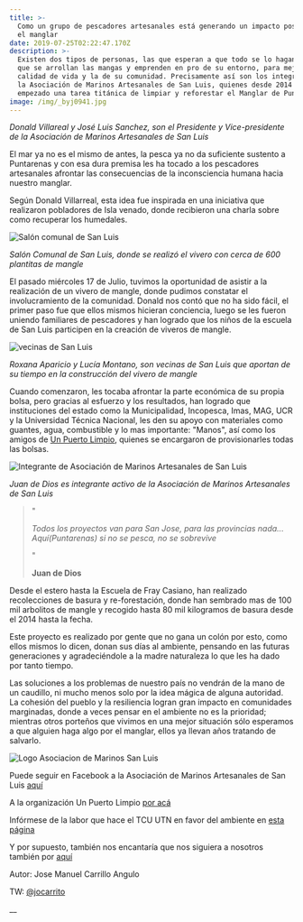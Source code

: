 ```yaml
---
title: >-
  Como un grupo de pescadores artesanales está generando un impacto positivo en
  el manglar
date: 2019-07-25T02:22:47.170Z
description: >-
  Existen dos tipos de personas, las que esperan a que todo se lo hagan y las
  que se arrollan las mangas y emprenden en pro de su entorno, para mejorar su
  calidad de vida y la de su comunidad. Precisamente así son los integrantes de
  la Asociación de Marinos Artesanales de San Luis, quienes desde 2014 han
  empezado una tarea titánica de limpiar y reforestar el Manglar de Puntarenas.
image: /img/_byj0941.jpg
---
```

_Donald Villareal y José Luis Sanchez, son el Presidente y Vice-presidente de la Asociación de Marinos Artesanales de San Luis_

El mar ya no es el mismo de antes, la pesca ya no da suficiente sustento a Puntarenas y con esa dura premisa les ha tocado a los pescadores artesanales afrontar las consecuencias de la inconsciencia humana hacia nuestro manglar.

Según Donald Villarreal, esta idea fue inspirada en una iniciativa que realizaron pobladores de Isla venado, donde recibieron una charla sobre como recuperar los humedales.

![Salón comunal de San Luis](/img/salon-san-luis.jpg "Vivero en Salón Comunal de San Luis")

_Salón Comunal de San Luis, donde se realizó el vivero con cerca de 600 plantitas de mangle_

El pasado miércoles 17 de Julio, tuvimos la oportunidad de asistir a la realización de un vivero de mangle, donde pudimos constatar el involucramiento de la comunidad. Donald nos contó que no ha sido fácil, el primer paso fue que ellos mismos hicieran conciencia, luego se les fueron uniendo familiares de pescadores y han logrado que los niños de la escuela de San Luis participen en la creación de viveros de mangle. 

![vecinas de San Luis](/img/vecinas.jpg "Vecinas de San Luis ayudando en el vivero de mangle")

_Roxana Aparicio y Lucía Montano, son vecinas de San Luis que aportan de su tiempo en la construcción del vivero de mangle_

Cuando comenzaron, les tocaba afrontar la parte económica de su propia bolsa, pero gracias al esfuerzo y los resultados, han logrado que instituciones del estado como la Municipalidad, Incopesca, Imas, MAG, UCR y la Universidad Técnica Nacional, les den su apoyo con materiales como guantes, agua, combustible y lo mas importante: "Manos", así como los amigos de [Un Puerto Limpio](https://www.facebook.com/UnPuertoLimpio), quienes se encargaron de provisionarles todas las bolsas. 

![Integrante de Asociación de Marinos Artesanales de San Luis](/img/juan-de-dios.jpg "Juan de Dios, Integrante de Asociación de Marinos Artesanales de San Luis")

_Juan de Dios es integrante activo de la Asociación de Marinos Artesanales de San Luis_

> "
>
> _Todos los proyectos van para San Jose, para las provincias nada... Aquí(Puntarenas) si no se pesca, no se sobrevive_
>
> " 
>
> **Juan de Dios**

Desde el estero hasta la Escuela de Fray Casiano, han realizado recolecciones de basura y re-forestación, donde han sembrado mas de 100 mil arbolitos de mangle y recogido hasta 80 mil kilogramos de basura desde el 2014 hasta la fecha.

Este proyecto es realizado por gente que no gana un colón por esto, como ellos mismos lo dicen, donan sus días al ambiente, pensando en las futuras generaciones y agradeciéndole a la madre naturaleza lo que les ha dado por tanto tiempo.

Las soluciones a los problemas de nuestro país no vendrán de la mano de un caudillo, ni mucho menos solo por la idea mágica de alguna autoridad. La cohesión del pueblo y la resiliencia logran gran impacto en comunidades marginadas, donde a veces pensar en el ambiente no es la prioridad; mientras otros porteños que vivimos en una mejor situación sólo esperamos a que alguien haga algo por el manglar, ellos ya llevan años tratando de salvarlo.

![Logo Asociacion de Marinos San Luis](/img/marinos.jpg "Asociación de Marinos San Luis, Puntarenas")

Puede seguir en Facebook a la Asociación de Marinos Artesanales de San Luis [aquí](https://www.facebook.com/asopescadoresslp)

A la organización Un Puerto Limpio [por acá](https://www.facebook.com/UnPuertoLimpio)

Infórmese de la labor que hace el TCU UTN en favor del ambiente en [esta página](https://www.facebook.com/tcusedepacificoutn)

Y por supuesto, también nos encantaría que nos siguiera a nosotros también por [aquí](https://www.facebook.com/manglarpuntarenas)

Autor: Jose Manuel Carrillo Angulo

TW: [@jocarrito](https://twitter.com/jocarrito)

__
